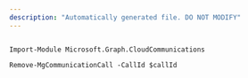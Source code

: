 ```yaml
---
description: "Automatically generated file. DO NOT MODIFY"
---
```


```powershellv2

Import-Module Microsoft.Graph.CloudCommunications

Remove-MgCommunicationCall -CallId $callId

```